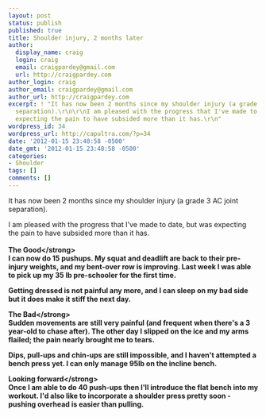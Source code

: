 ```yaml
---
layout: post
status: publish
published: true
title: Shoulder injury, 2 months later
author:
  display_name: craig
  login: craig
  email: craigpardey@gmail.com
  url: http://craigpardey.com
author_login: craig
author_email: craigpardey@gmail.com
author_url: http://craigpardey.com
excerpt: ! "It has now been 2 months since my shoulder injury (a grade 3 AC joint
  separation).\r\n\r\nI am pleased with the progress that I've made to date, but was
  expecting the pain to have subsided more than it has.\r\n"
wordpress_id: 34
wordpress_url: http://capultra.com/?p=34
date: '2012-01-15 23:48:58 -0500'
date_gmt: '2012-01-15 23:48:58 -0500'
categories:
- Shoulder
tags: []
comments: []
---
```

<p>It has now been 2 months since my shoulder injury (a grade 3 AC joint separation).</p>
<p>I am pleased with the progress that I've made to date, but was expecting the pain to have subsided more than it has.<br />
<a id="more"></a><a id="more-34"></a><br />
<strong>The Good<&#47;strong><br />
I can now do 15 pushups. My squat and deadlift are back to their pre-injury weights, and my bent-over row is improving. Last week I was able to pick up my 35 lb pre-schooler for the first time.</p>
<p>Getting dressed is not painful any more, and I can sleep on my bad side but it does make it stiff the next day.</p>
<p><strong>The Bad<&#47;strong><br />
Sudden movements are still very painful (and frequent when there's a 3 year-old to chase after). The other day I slipped on the ice and my arms flailed; the pain nearly brought me to tears.</p>
<p>Dips, pull-ups and chin-ups are still impossible, and I haven't attempted a bench press yet. I can only manage 95lb on the incline bench.</p>
<p><strong>Looking forward<&#47;strong><br />
Once I am able to do 40 push-ups then I'll introduce the flat bench into my workout. I'd also like to incorporate a shoulder press pretty soon - pushing overhead is easier than pulling.</p>
